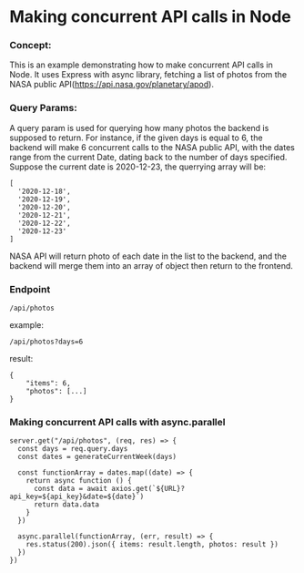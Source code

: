# Making concurrent API calls in Node

### Concept:

This is an example demonstrating how to make concurrent API calls in Node. It uses Express with async library, fetching a list of photos from the NASA public API(https://api.nasa.gov/planetary/apod).

### Query Params:

A query param is used for querying how many photos the backend is supposed to return. For instance, if the given days is equal to 6, the backend will make 6 concurrent calls to the NASA public API, with the dates range from the current Date, dating back to the number of days specified. Suppose the current date is 2020-12-23, the querrying array will be:

```
[
  '2020-12-18',
  '2020-12-19',
  '2020-12-20',
  '2020-12-21',
  '2020-12-22',
  '2020-12-23'
]
```

NASA API will return photo of each date in the list to the backend, and the backend will merge them into an array of object then return to the frontend.

### Endpoint

```
/api/photos
```

example:

```
/api/photos?days=6
```

result:

```
{
    "items": 6,
    "photos": [...]
}

```

### Making concurrent API calls with async.parallel

```
server.get("/api/photos", (req, res) => {
  const days = req.query.days
  const dates = generateCurrentWeek(days)

  const functionArray = dates.map((date) => {
    return async function () {
      const data = await axios.get(`${URL}?api_key=${api_key}&date=${date}`)
      return data.data
    }
  })

  async.parallel(functionArray, (err, result) => {
    res.status(200).json({ items: result.length, photos: result })
  })
})
```

